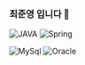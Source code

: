 ### 최준영 입니다 🌳
![JAVA](https://img.shields.io/badge/JAVA-007396.svg?&style=for-the-badge&logo=JAVA&logoColor=007396)
![Spring](https://img.shields.io/badge/SpringBoot-6DB33F.svg?&style=for-the-badge&logo=JAVA&logoColor=6DB33F)

![MySql](https://img.shields.io/badge/MySql-4479A1.svg?&style=for-the-badge&logo=MySql&logoColor=4479A1)
![Oracle](https://img.shields.io/badge/Oracle-F80000.svg?&style=for-the-badge&logo=Oracle&logoColor=F80000)


<!--
**junyoung-choe/junyoung-choe** is a ✨ _special_ ✨ repository because its `README.md` (this file) appears on your GitHub profile.

Here are some ideas to get you started:

- 🔭 I’m currently working on ...
- 🌱 I’m currently learning ...
- 👯 I’m looking to collaborate on ...
- 🤔 I’m looking for help with ...
- 💬 Ask me about ...
- 📫 How to reach me: ...
- 😄 Pronouns: ...
- ⚡ Fun fact: ...
-->
